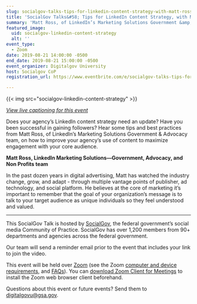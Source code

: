 ```yaml
---
slug: socialgov-talks-tips-for-linkedin-content-strategy-with-matt-ross
title: 'SocialGov Talks&#58; Tips for LinkedIn Content Strategy, with Matt Ross'
summary: 'Matt Ross, of LinkedIn’s Marketing Solutions Government &amp; Advocacy team, will share tips and best practices on how to improve your agency’s use of content to maximize engagement with your core audience&#46; '
featured_image:
  uid: socialgov-linkedin-content-strategy
  alt: ''
event_type:
  - Zoom
date: 2019-08-21 14:00:00 -0500
end_date: 2019-08-21 15:00:00 -0500
event_organizer: Digitalgov University
host: Socialgov CoP
registration_url: https://www.eventbrite.com/e/socialgov-talks-tips-for-linkedin-content-strategy-with-matt-ross-registration-66485015471

---
```


{{< img src="socialgov-linkedin-content-strategy" >}}

_[View live captioning for this event ](https://www.captionedtext.com/client/event.aspx?EventID=4114349&CustomerID=321)_

Does your agency’s LinkedIn content strategy need an update? Have you been successful in gaining followers? Hear some tips and best practices from Matt Ross, of LinkedIn’s Marketing Solutions Government & Advocacy team, on how to improve your agency’s use of content to maximize engagement with your core audience.

**Matt Ross, LinkedIn Marketing Solutions&mdash;Government, Advocacy, and Non Profits team**

In the past dozen years in digital advertising, Matt has watched the industry change, grow, and adapt - through multiple vantage points of publisher, ad technology, and social platform. He believes at the core of marketing it’s important to remember that the goal of your organization’s message is to talk to your target audience as unique individuals so they feel understood and valued.

---

This SocialGov Talk is hosted by [SocialGov](https://digital.gov/communities/social-media/), the federal government’s social media Community of Practice. SocialGov has over 1,200 members from 90+ departments and agencies across the federal government. 

Our team will send a reminder email prior to the event that includes your link to join the video. 

This event will be held over [Zoom](https://www.zoom.us/) (see the Zoom [computer and device requirements](https://support.zoom.us/hc/en-us/articles/201362023-System-Requirements-for-PC-Mac-and-Linux), and [FAQs](https://support.zoom.us/hc/en-us/sections/200277708-Frequently-Asked-Questions)). You can [download Zoom Client for Meetings](https://zoom.us/download#client_4meeting) to install the Zoom web browser client beforehand.

Questions about this event or future events? Send them to [digitalgovu@gsa.gov](mailto:digitalgovu@gsa.gov).
